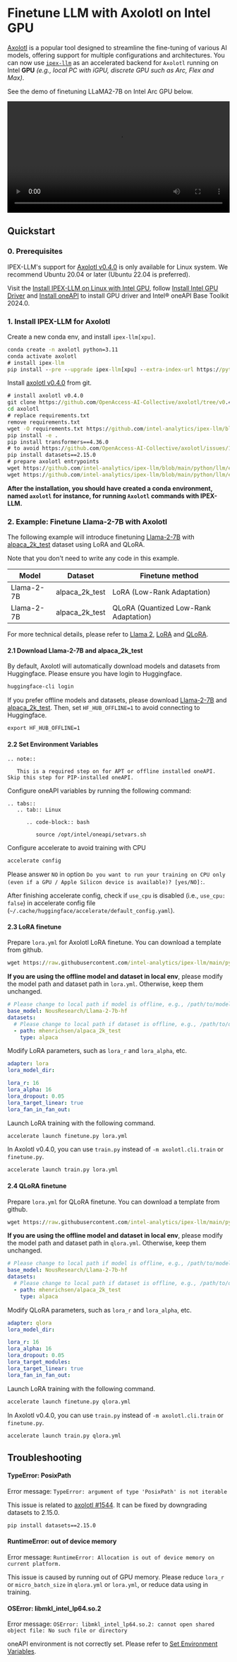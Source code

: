 # Finetune LLM with Axolotl on Intel GPU

[Axolotl](https://github.com/OpenAccess-AI-Collective/axolotl) is a popular tool designed to streamline the fine-tuning of various AI models, offering support for multiple configurations and architectures. You can now use [`ipex-llm`](https://github.com/intel-analytics/ipex-llm) as an accelerated backend for `Axolotl` running on Intel **GPU** *(e.g., local PC with iGPU, discrete GPU such as Arc, Flex and Max)*.

See the demo of finetuning LLaMA2-7B on Intel Arc GPU below.

<video src="https://llm-assets.readthedocs.io/en/latest/_images/axolotl-arc.mp4" width="100%" controls></video>

## Quickstart

### 0. Prerequisites

IPEX-LLM's support for [Axolotl v0.4.0](https://github.com/OpenAccess-AI-Collective/axolotl/tree/v0.4.0) is only available for Linux system. We recommend Ubuntu 20.04 or later (Ubuntu 22.04 is preferred).

Visit the [Install IPEX-LLM on Linux with Intel GPU](https://ipex-llm.readthedocs.io/en/latest/doc/LLM/Quickstart/install_linux_gpu.html), follow [Install Intel GPU Driver](https://ipex-llm.readthedocs.io/en/latest/doc/LLM/Quickstart/install_linux_gpu.html#install-intel-gpu-driver) and [Install oneAPI](https://ipex-llm.readthedocs.io/en/latest/doc/LLM/Quickstart/install_linux_gpu.html#install-oneapi) to install GPU driver and Intel® oneAPI Base Toolkit 2024.0.

### 1. Install IPEX-LLM for Axolotl

Create a new conda env, and install `ipex-llm[xpu]`.

```cmd
conda create -n axolotl python=3.11
conda activate axolotl
# install ipex-llm
pip install --pre --upgrade ipex-llm[xpu] --extra-index-url https://pytorch-extension.intel.com/release-whl/stable/xpu/us/
```

Install [axolotl v0.4.0](https://github.com/OpenAccess-AI-Collective/axolotl/tree/v0.4.0) from git.

```cmd
# install axolotl v0.4.0
git clone https://github.com/OpenAccess-AI-Collective/axolotl/tree/v0.4.0
cd axolotl
# replace requirements.txt
remove requirements.txt
wget -O requirements.txt https://github.com/intel-analytics/ipex-llm/blob/main/python/llm/example/GPU/LLM-Finetuning/axolotl/requirements-xpu.txt
pip install -e .
pip install transformers==4.36.0
# to avoid https://github.com/OpenAccess-AI-Collective/axolotl/issues/1544
pip install datasets==2.15.0
# prepare axolotl entrypoints
wget https://github.com/intel-analytics/ipex-llm/blob/main/python/llm/example/GPU/LLM-Finetuning/axolotl/finetune.py
wget https://github.com/intel-analytics/ipex-llm/blob/main/python/llm/example/GPU/LLM-Finetuning/axolotl/train.py
```

**After the installation, you should have created a conda environment, named `axolotl` for instance, for running `Axolotl` commands with IPEX-LLM.**

### 2. Example: Finetune Llama-2-7B with Axolotl

The following example will introduce finetuning [Llama-2-7B](https://huggingface.co/meta-llama/Llama-2-7b) with [alpaca_2k_test](https://huggingface.co/datasets/mhenrichsen/alpaca_2k_test) dataset using LoRA and QLoRA.

Note that you don't need to write any code in this example.

| Model | Dataset | Finetune method |
|-------|-------|-------|
| Llama-2-7B | alpaca_2k_test | LoRA (Low-Rank Adaptation)  |
| Llama-2-7B | alpaca_2k_test | QLoRA (Quantized Low-Rank Adaptation) |

For more technical details, please refer to [Llama 2](https://arxiv.org/abs/2307.09288), [LoRA](https://arxiv.org/abs/2106.09685) and [QLoRA](https://arxiv.org/abs/2305.14314).

#### 2.1 Download Llama-2-7B and alpaca_2k_test

By default, Axolotl will automatically download models and datasets from Huggingface. Please ensure you have login to Huggingface.

```cmd
huggingface-cli login
```

If you prefer offline models and datasets, please download [Llama-2-7B](https://huggingface.co/meta-llama/Llama-2-7b) and [alpaca_2k_test](https://huggingface.co/datasets/mhenrichsen/alpaca_2k_test). Then, set `HF_HUB_OFFLINE=1` to avoid connecting to Huggingface.

```cmd
export HF_HUB_OFFLINE=1
```

#### 2.2 Set Environment Variables

```eval_rst
.. note::

   This is a required step on for APT or offline installed oneAPI. Skip this step for PIP-installed oneAPI.
```

Configure oneAPI variables by running the following command:

```eval_rst
.. tabs::
   .. tab:: Linux

      .. code-block:: bash

         source /opt/intel/oneapi/setvars.sh

```

Configure accelerate to avoid training with CPU

```cmd
accelerate config
```

Please answer `NO` in option `Do you want to run your training on CPU only (even if a GPU / Apple Silicon device is available)? [yes/NO]:`.

After finishing accelerate config, check if `use_cpu` is disabled (i.e., `use_cpu: false`) in accelerate config file (`~/.cache/huggingface/accelerate/default_config.yaml`).

#### 2.3 LoRA finetune

Prepare `lora.yml` for Axolotl LoRA finetune. You can download a template from github.

```cmd
wget https://raw.githubusercontent.com/intel-analytics/ipex-llm/main/python/llm/example/GPU/LLM-Finetuning/axolotl/lora.yml
```

**If you are using the offline model and dataset in local env**, please modify the model path and dataset path in `lora.yml`. Otherwise, keep them unchanged.

```yaml
# Please change to local path if model is offline, e.g., /path/to/model/Llama-2-7b-hf
base_model: NousResearch/Llama-2-7b-hf
datasets:
  # Please change to local path if dataset is offline, e.g., /path/to/dataset/alpaca_2k_test
  - path: mhenrichsen/alpaca_2k_test
    type: alpaca
```

Modify LoRA parameters, such as `lora_r` and `lora_alpha`, etc.

```yaml
adapter: lora
lora_model_dir:

lora_r: 16
lora_alpha: 16
lora_dropout: 0.05
lora_target_linear: true
lora_fan_in_fan_out:
```

Launch LoRA training with the following command.

```cmd
accelerate launch finetune.py lora.yml
```

In Axolotl v0.4.0, you can use `train.py` instead of `-m axolotl.cli.train` or `finetune.py`.

```cmd
accelerate launch train.py lora.yml
```

#### 2.4 QLoRA finetune

Prepare `lora.yml` for QLoRA finetune. You can download a template from github.

```cmd
wget https://raw.githubusercontent.com/intel-analytics/ipex-llm/main/python/llm/example/GPU/LLM-Finetuning/axolotl/qlora.yml
```

**If you are using the offline model and dataset in local env**, please modify the model path and dataset path in `qlora.yml`. Otherwise, keep them unchanged.

```yaml
# Please change to local path if model is offline, e.g., /path/to/model/Llama-2-7b-hf
base_model: NousResearch/Llama-2-7b-hf
datasets:
  # Please change to local path if dataset is offline, e.g., /path/to/dataset/alpaca_2k_test
  - path: mhenrichsen/alpaca_2k_test
    type: alpaca
```

Modify QLoRA parameters, such as `lora_r` and `lora_alpha`, etc.

```yaml
adapter: qlora
lora_model_dir:

lora_r: 16
lora_alpha: 16
lora_dropout: 0.05
lora_target_modules:
lora_target_linear: true
lora_fan_in_fan_out:
```

Launch LoRA training with the following command.

```cmd
accelerate launch finetune.py qlora.yml
```

In Axolotl v0.4.0, you can use `train.py` instead of `-m axolotl.cli.train` or `finetune.py`.

```cmd
accelerate launch train.py qlora.yml
```

## Troubleshooting

#### TypeError: PosixPath

Error message: `TypeError: argument of type 'PosixPath' is not iterable`

This issue is related to [axolotl #1544](https://github.com/OpenAccess-AI-Collective/axolotl/issues/1544). It can be fixed by downgrading datasets to 2.15.0.

```cmd
pip install datasets==2.15.0
```

#### RuntimeError: out of device memory

Error message: `RuntimeError: Allocation is out of device memory on current platform.`

This issue is caused by running out of GPU memory. Please reduce `lora_r` or `micro_batch_size` in `qlora.yml` or `lora.yml`, or reduce data using in training.

#### OSError: libmkl_intel_lp64.so.2

Error message: `OSError: libmkl_intel_lp64.so.2: cannot open shared object file: No such file or directory`

oneAPI environment is not correctly set. Please refer to [Set Environment Variables](#set-environment-variables).
